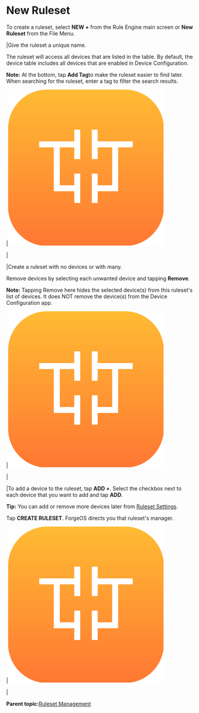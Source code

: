 # New Ruleset

To create a ruleset, select **NEW +** from the Rule Engine main screen or **New Ruleset** from the File Menu.

|Give the ruleset a unique name.

The ruleset will access all devices that are listed in the table. By default, the device table includes all devices that are enabled in Device Configuration.

**Note:** At the bottom, tap **Add Tag**to make the ruleset easier to find later. When searching for the ruleset, enter a tag to filter the search results.

|![](../Images/RuleEngine/RuleEngine-Icon.png)

|

|Create a ruleset with no devices or with many.

Remove devices by selecting each unwanted device and tapping **Remove**.

**Note:** Tapping Remove here hides the selected device\(s\) from this ruleset's list of devices. It does NOT remove the device\(s\) from the Device Configuration app.

|![](../Images/RuleEngine/RuleEngine-Icon.png)

|

|To add a device to the ruleset, tap **ADD +**. Select the checkbox next to each device that you want to add and tap **ADD**.

**Tip:** You can add or remove more devices later from [Ruleset Settings](RulesetSettings.md).

Tap **CREATE RULESET**. ForgeOS directs you that ruleset's manager.

|![](../Images/RuleEngine/RuleEngine-Icon.png)

|

**Parent topic:**[Ruleset Management](../RuleEngine/RulesetManagement.md)

